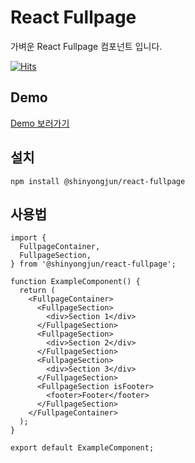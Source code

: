 # React Fullpage

가벼운 React Fullpage 컴포넌트 입니다.

[![Hits](https://hits.seeyoufarm.com/api/count/incr/badge.svg?url=https%3A%2F%2Fgithub.com%2Fshinyj1991%2Freact-fullpage&count_bg=%2379C83D&title_bg=%23555555&icon=&icon_color=%23E7E7E7&title=hits&edge_flat=false)](https://hits.seeyoufarm.com)

## Demo

[Demo 보러가기](https://shinyongjun.com/package/react-fullpage)

## 설치

```
npm install @shinyongjun/react-fullpage
```

## 사용법

```tsx
import {
  FullpageContainer,
  FullpageSection,
} from '@shinyongjun/react-fullpage';

function ExampleComponent() {
  return (
    <FullpageContainer>
      <FullpageSection>
        <div>Section 1</div>
      </FullpageSection>
      <FullpageSection>
        <div>Section 2</div>
      </FullpageSection>
      <FullpageSection>
        <div>Section 3</div>
      </FullpageSection>
      <FullpageSection isFooter>
        <footer>Footer</footer>
      </FullpageSection>
    </FullpageContainer>
  );
}

export default ExampleComponent;
```
